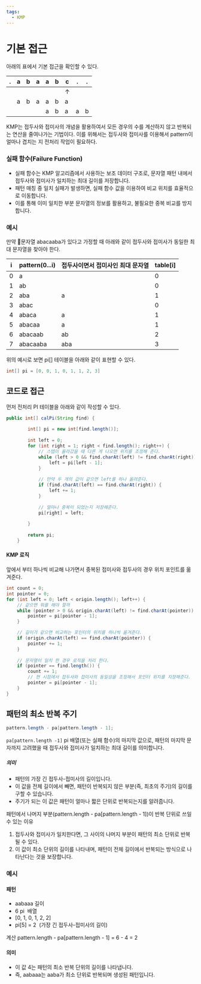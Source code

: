 ```yaml
---
tags:
  - KMP
---
```


# 기본 접근
아래의 표에서 기본 접근을 확인할 수 있다. 

| .   | a   | b   | a   | a   | b   | c   | .   | .   |
| --- | --- | --- | --- | --- | --- | --- | --- | --- |
|     |     |     |     |     |     | ↑   |     |     |
|     | a   | b   | a   | a   | b   | a   |     |     |
|     |     |     |     | a   | b   | a   | a   | b   |

KMP는 접두사와 접미사의 개념을 활용하여서 모든 경우의 수를 계산하지 않고 반복되는 연산을 줄여나가는 기법이다.
이를 위해서는 접두사와 접미사를 이용해서 pattern이 얼마나 겹치는 지 전처리 작업이 필요하다.

###  실패 함수(Failure Function)
- 실패 함수는 KMP 알고리즘에서 사용하는 보조 데이터 구조로, 문자열 패턴 내에서 접두사와 접미사가 일치하는 최대 길이를 저장합니다.
- 패턴 매칭 중 일치 실패가 발생하면, 실패 함수 값을 이용하여 비교 위치를 효율적으로 이동합니다.
- 이를 통해 이미 일치한 부분 문자열의 정보를 활용하고, 불필요한 중복 비교를 방지합니다.
### 예시 
만약 문자열 abacaaba가 있다고 가정할 때 아래와 같이 접두사와 접미사가 동일한 최대 문자열을 찾아야 한다.

| **i** | **pattern(0...i)** | **접두사이면서 접미사인 최대 문자열** | **table[i]** |
| ----- | ------------------ | ---------------------- | ------------ |
| 0     | a                  |                        | 0            |
| 1     | ab                 |                        | 0            |
| 2     | aba                | a                      | 1            |
| 3     | abac               |                        | 0            |
| 4     | abaca              | a                      | 1            |
| 5     | abacaa             | a                      | 1            |
| 6     | abacaab            | ab                     | 2            |
| 7     | abacaaba           | aba                    | 3            |
위의 예시로 보면 pi[] 테이블을 아래와 같이 표현할 수 있다.
```Java
int[] pi = [0, 0, 1, 0, 1, 1, 2, 3]
```

## 코드로 접근
먼저 전처리 PI 테이블을 아래와 같이 작성할 수 있다.
```Java
public int[] calPi(String find) {  
  
        int[] pi = new int[find.length()];  
  
        int left = 0;  
        for (int right = 1; right < find.length(); right++) {  
            // 스텝이 올라갔을 때 다른 게 나오면 위치를 조정해 준다. 
            while (left > 0 && find.charAt(left) != find.charAt(right)) {  
                left = pi[left - 1];  
            }  
  
            // 만약 두 개의 값이 같으면 left를 하나 올려준다.  
            if (find.charAt(left) == find.charAt(right)) {  
                left += 1;  
            }  
  
            // 얼마나 중복이 되었는지 저장해준다.
            pi[right] = left;  
  
        }  
  
        return pi;  
    }
```

#### KMP 로직
앞에서 부터 하나씩 비교해 나가면서 중복된 접미사와 접두사의 경우 위치 포인트를 옮겨준다.
```Java
int count = 0;  
int pointer = 0;  
for (int left = 0; left < origin.length(); left++) {  
    // 같으면 뭐를 해야 할까  
    while (pointer > 0 && origin.charAt(left) != find.charAt(pointer)) {  
        pointer = pi[pointer - 1];  
    }  

	// 길이가 같으면 비교하는 포인터의 위치를 하나씩 옮겨준다.
    if (origin.charAt(left) == find.charAt(pointer)) {  
        pointer += 1;  
    }  
  
    // 문자열이 일치 한 경우 로직을 처리 한다.
    if (pointer == find.length()) {  
        count += 1;  
        // 현 시점에서 접두사와 접미사의 동일성을 조정해서 포인터 위치를 지정해준다.
        pointer = pi[pointer - 1];  
    }  
}
```

## 패턴의 최소 반복 주기
```Java
pattern.length - pa[pattern.length - 1];
```
`pa[pattern.length -1]` pi 배열(또는 실패 함수)의 마지막 값으로, 패턴의 마지막 문자까지 고려했을 때 접두사와 접미사가 일치하는 최대 길이를 의미합니다.
##### 의미 
- 패턴의 가장 긴 접두사-접미사의 길이입니다.
- 이 값을 전체 길이에서 빼면, 패턴이 반복되지 않은 부분(즉, 최초의 주기)의 길이를 구할 수 있습니다.
- 주기가 되는 이 값은 패턴이 얼마나 짧은 단위로 반복되는지를 알려줍니다.

패턴에서 나머지 부분(pattern.length - pa[pattern.length - 1])이 반복 단위로 쓰일 수 있는 이유
1. 접두사와 접미사가 일치한다면, 그 사이의 나머지 부분이 패턴의 최소 단위로 반복될 수 있다.
2. 이 값이 최소 단위의 길이를 나타내며, 패턴이 전체 길이에서 반복되는 방식으로 나타난다는 것을 보장합니다.
### 예시
#### 패턴
- aabaaa
길이
- 6
pi  배열
- [0, 1, 0, 1, 2, 2]
- pi[5] = 2  (가장 긴 접두사-접미사의 길이)

계산
pattern.length - pa[pattern.length - 1]
= 6 - 4 = 2

#### 의미
- 이 값 4는 패턴의 최소 반복 단위의 길이를 나타냅니다.
- 즉, aabaaa는 aaba가 최소 단위로 반복되며 생성된 패턴입니다.
